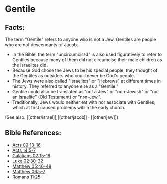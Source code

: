 # Gentile #

## Facts: ##

The term "Gentile" refers to anyone who is not a Jew. Gentiles are people who are not descendants of Jacob.

* In the Bible, the term "uncircumcised" is also used figuratively to refer to Gentiles because many of them did not circumcise their male children as the Israelites did.
* Because God chose the Jews to be his special people, they thought of the Gentiles as outsiders who could never be God's people.
* The Jews were also called "Israelites" or "Hebrews" at different times in history. They referred to anyone else as a "Gentile."
* Gentile could also be translated as "not a Jew" or "non-Jewish" or "not an Israelite" (Old Testament) or "non-Jew.".
* Traditionally, Jews would neither eat with nor associate with Gentiles, which at first caused problems within the early church.

(See also: [[other/israel]],[[other/jacob]] **·** [[other/jew]])

## Bible References: ##

* [Acts 09:13-16](en/tn/act/help/09/13)
* [Acts 14:5-7](en/tn/act/help/14/05)
* [Galatians 02:15-16](en/tn/gal/help/02/15)
* [Luke 02:30-32](en/tn/luk/help/02/30)
* [Matthew 05:46-48](en/tn/mat/help/05/46)
* [Matthew 06:5-7](en/tn/mat/help/06/05)
* [Romans 11:25](en/tn/rom/help/11/25)